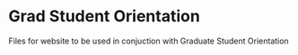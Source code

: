 # Grad Student Orientation

Files for website to be used in conjuction with Graduate Student Orientation

